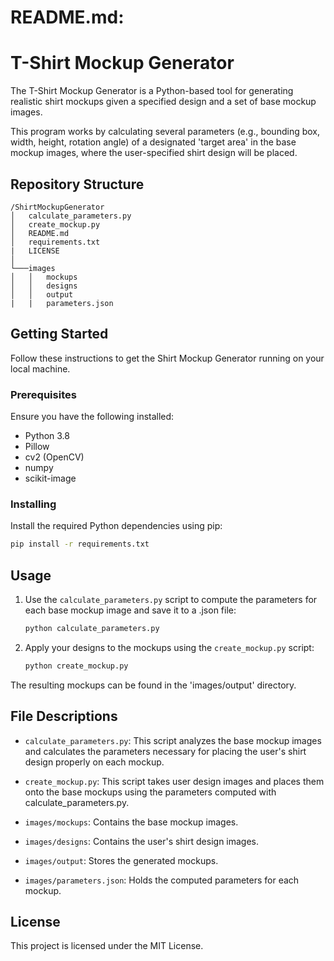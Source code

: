 # README.md:

# T-Shirt Mockup Generator

The T-Shirt Mockup Generator is a Python-based tool for generating realistic shirt mockups given a specified design and a set of base mockup images.

This program works by calculating several parameters (e.g., bounding box, width, height, rotation angle) of a designated 'target area' in the base mockup images, where the user-specified shirt design will be placed. 

## Repository Structure

```
/ShirtMockupGenerator
│   calculate_parameters.py
│   create_mockup.py
│   README.md
│   requirements.txt
|   LICENSE
│
└───images
│   │   mockups
│   │   designs
│   │   output
|   |   parameters.json
```

## Getting Started

Follow these instructions to get the Shirt Mockup Generator running on your local machine.

### Prerequisites

Ensure you have the following installed:

- Python 3.8
- Pillow
- cv2 (OpenCV)
- numpy
- scikit-image

### Installing

Install the required Python dependencies using pip:

```bash
pip install -r requirements.txt
```

## Usage

1. Use the `calculate_parameters.py` script to compute the parameters for each base mockup image and save it to a .json file:

   ```python
   python calculate_parameters.py
   ```

2. Apply your designs to the mockups using the `create_mockup.py` script:

   ```python
   python create_mockup.py
   ```

The resulting mockups can be found in the 'images/output' directory. 

## File Descriptions

- `calculate_parameters.py`: This script analyzes the base mockup images and calculates the parameters necessary for placing the user's shirt design properly on each mockup.

- `create_mockup.py`: This script takes user design images and places them onto the base mockups using the parameters computed with calculate_parameters.py.

- `images/mockups`: Contains the base mockup images.

- `images/designs`: Contains the user's shirt design images.

- `images/output`: Stores the generated mockups.

- `images/parameters.json`: Holds the computed parameters for each mockup.

## License

This project is licensed under the MIT License.
